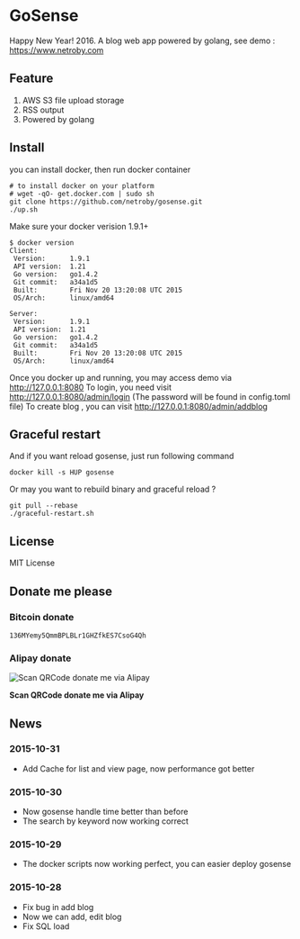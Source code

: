 # GoSense

Happy New Year! 2016.
A blog web app powered by golang, see demo : https://www.netroby.com

## Feature


1. AWS S3 file upload storage
2. RSS output
3. Powered by golang

## Install
you can install docker, then run docker container 

```
# to install docker on your platform
# wget -qO- get.docker.com | sudo sh
git clone https://github.com/netroby/gosense.git
./up.sh
```
Make sure your docker verision 1.9.1+
```
$ docker version
Client:
 Version:      1.9.1
 API version:  1.21
 Go version:   go1.4.2
 Git commit:   a34a1d5
 Built:        Fri Nov 20 13:20:08 UTC 2015
 OS/Arch:      linux/amd64

Server:
 Version:      1.9.1
 API version:  1.21
 Go version:   go1.4.2
 Git commit:   a34a1d5
 Built:        Fri Nov 20 13:20:08 UTC 2015
 OS/Arch:      linux/amd64

```

Once you docker up and running, you may access demo via http://127.0.0.1:8080
To login, you need visit http://127.0.0.1:8080/admin/login  (The password will be found in config.toml file)
To create blog , you can visit http://127.0.0.1:8080/admin/addblog



## Graceful restart 

And if you want reload gosense, just  run following command

```
docker kill -s HUP gosense
```
Or may you want to rebuild binary and graceful reload ?

```
git pull --rebase
./graceful-restart.sh
```

## License

MIT License

## Donate me please

### Bitcoin donate

```
136MYemy5QmmBPLBLr1GHZfkES7CsoG4Qh
```
### Alipay donate
![Scan QRCode donate me via Alipay](https://www.netroby.com/assets/images/alipayme.jpg)

**Scan QRCode donate me via Alipay**


## News

### 2015-10-31

* Add Cache for list and view page, now performance got better

### 2015-10-30

* Now gosense handle time better than before
* The search by keyword now working correct

### 2015-10-29

* The docker scripts now working perfect, you can easier deploy gosense 

### 2015-10-28

* Fix bug in add blog
* Now we can add, edit blog
* Fix SQL load


